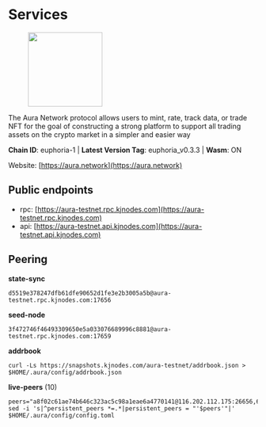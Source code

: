 # Services

<figure><img src="https://raw.githubusercontent.com/kj89/testnet_manuals/main/pingpub/logos/aura.png" width="150" alt=""><figcaption></figcaption></figure>

The Aura Network protocol allows users to mint, rate, track data,  or trade NFT for the goal of constructing a strong platform to  support all trading assets on the crypto market in a simpler and easier way

**Chain ID**: euphoria-1 | **Latest Version Tag**: euphoria_v0.3.3 | **Wasm**: ON

Website: [https://aura.network](https://aura.network)


## Public endpoints

* rpc: [https://aura-testnet.rpc.kjnodes.com](https://aura-testnet.rpc.kjnodes.com)
* api: [https://aura-testnet.api.kjnodes.com](https://aura-testnet.api.kjnodes.com)

## Peering

**state-sync**

```
d5519e378247dfb61dfe90652d1fe3e2b3005a5b@aura-testnet.rpc.kjnodes.com:17656
```

**seed-node**

```
3f472746f46493309650e5a033076689996c8881@aura-testnet.rpc.kjnodes.com:17659
```

**addrbook**
```
curl -Ls https://snapshots.kjnodes.com/aura-testnet/addrbook.json > $HOME/.aura/config/addrbook.json
```

**live-peers** (10)
```
peers="a8f02c61ae74b646c323ac5c98a1eae6a4770141@116.202.112.175:26656,64fdaa6da59901793beda215679ac2a6549b46b4@144.91.122.166:26656,3d6b07bdb11754c8c8512525dac109d8bdee3857@65.21.53.39:56656,fdcc8f1ca406213d79947c5f38920a085ed90c0f@144.202.72.17:26636,7812205773ac30f3d47200ac2391c79896c60135@54.254.220.113:26656,e874935eee84c8313dbb52ba497aed2d8d1f1245@65.108.237.231:27656,d5519e378247dfb61dfe90652d1fe3e2b3005a5b@65.109.68.190:17656,bfa492255ba40d3422f3078bfd6e55696ba005c0@65.108.101.50:60756,1b2b9641ec4c4af89ad9e1d1d4d1b61d60f2b63f@142.132.199.27:20356,c53157159e7cea010b86e44786831f792d852e1f@135.181.72.187:11024"
sed -i 's|^persistent_peers *=.*|persistent_peers = "'$peers'"|' $HOME/.aura/config/config.toml
```
